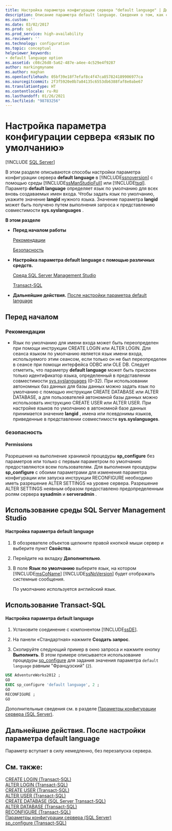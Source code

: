 ```yaml
---
title: Настройка параметра конфигурации сервера "default language" | Документы Майкрософт
description: Описание параметра default language. Сведения о том, как с помощью этого параметра настроить язык, используемый SQL Server по умолчанию для всех вновь создаваемых имен входа.
ms.custom: ''
ms.date: 03/02/2017
ms.prod: sql
ms.prod_service: high-availability
ms.reviewer: ''
ms.technology: configuration
ms.topic: conceptual
helpviewer_keywords:
- default language option
ms.assetid: c08c26d8-5a62-487e-a4ee-4c529e4f9287
author: markingmyname
ms.author: maghan
ms.openlocfilehash: 05bf39e18f7efaf8c4f47ca857824189906977ca
ms.sourcegitcommit: 2f3f5920e0b7a84135c6553db6388faf8e0abe67
ms.translationtype: HT
ms.contentlocale: ru-RU
ms.lasthandoff: 01/26/2021
ms.locfileid: "98783256"
---
```

# <a name="configure-the-default-language-server-configuration-option"></a>Настройка параметра конфигурации сервера «язык по умолчанию»
 [!INCLUDE [SQL Server](../../includes/applies-to-version/sqlserver.md)]

  В этом разделе описываются способы настройки параметра конфигурации сервера **default language** в [!INCLUDE[ssnoversion](../../includes/ssnoversion-md.md)] с помощью среды [!INCLUDE[ssManStudioFull](../../includes/ssmanstudiofull-md.md)] или [!INCLUDE[tsql](../../includes/tsql-md.md)]. Параметр **default language** определяет язык по умолчанию для всех вновь создаваемых имен входа. Чтобы задать язык по умолчанию, укажите значение **langid** нужного языка. Значение параметра **langid** может быть получено путем выполнения запроса к представлению совместимости **sys.syslanguages** .  
  
 **В этом разделе**  
  
-   **Перед началом работы**  
  
     [Рекомендации](#Recommendations)  
  
     [Безопасность](#Security)  
  
-   **Настройка параметра default language с помощью различных средств.**  
  
     [Среда SQL Server Management Studio](#SSMSProcedure)  
  
     [Transact-SQL](#TsqlProcedure)  
  
-   **Дальнейшие действия.**  [После настройки параметра default language](#FollowUp)  
  
##  <a name="before-you-begin"></a><a name="BeforeYouBegin"></a> Перед началом  
  
###  <a name="recommendations"></a><a name="Recommendations"></a> Рекомендации  
  
-   Язык по умолчанию для имени входа может быть переопределен при помощи инструкции CREATE LOGIN или ALTER LOGIN. Для сеанса языком по умолчанию является язык имени входа, используемого этим сеансом, если только он не был переопределен в сеансе при помощи интерфейса ODBC или OLE DB. Следует отметить, что параметру **default language** может быть присвоен только идентификатор языка, определенный в представлении совместимости [sys.syslanguages](../../relational-databases/system-compatibility-views/sys-syslanguages-transact-sql.md) (0–32). При использовании автономных баз данных для базы данных можно задать язык по умолчанию с помощью инструкции CREATE DATABASE или ALTER DATABASE, а для пользователей автономной базы данных можно использовать инструкцию CREATE USER или ALTER USER. При настройке языков по умолчанию в автономной базе данных принимается значение **langid** , имена или псевдонимы языков, приведенные в представлении совместимости **sys.syslanguages**.  
  
###  <a name="security"></a><a name="Security"></a> безопасность  
  
####  <a name="permissions"></a><a name="Permissions"></a> Permissions  
 Разрешения на выполнение хранимой процедуры **sp_configure** без параметров или только с первым параметром по умолчанию предоставляются всем пользователям. Для выполнения процедуры **sp_configure** с обоими параметрами для изменения параметра конфигурации или запуска инструкции RECONFIGURE необходимо иметь разрешение ALTER SETTINGS на уровне сервера. Разрешение ALTER SETTINGS неявным образом предоставлено предопределенным ролям сервера **sysadmin** и **serveradmin** .  
  
##  <a name="using-sql-server-management-studio"></a><a name="SSMSProcedure"></a> Использование среды SQL Server Management Studio  
  
#### <a name="to-configure-the-default-language-option"></a>Настройка параметра default language  
  
1.  В обозревателе объектов щелкните правой кнопкой мыши сервер и выберите пункт **Свойства**.  
  
2.  Перейдите на вкладку **Дополнительно**.  
  
3.  В поле **Язык по умолчанию** выберите язык, на котором [!INCLUDE[msCoName](../../includes/msconame-md.md)] [!INCLUDE[ssNoVersion](../../includes/ssnoversion-md.md)] будет отображать системные сообщения.  
  
     По умолчанию используется английский язык.  
  
##  <a name="using-transact-sql"></a><a name="TsqlProcedure"></a> Использование Transact-SQL  
  
#### <a name="to-configure-the-default-language-option"></a>Настройка параметра default language  
  
1.  Установите соединение с компонентом [!INCLUDE[ssDE](../../includes/ssde-md.md)].  
  
2.  На панели «Стандартная» нажмите **Создать запрос**.  
  
3.  Скопируйте следующий пример в окно запроса и нажмите кнопку **Выполнить**. В этом примере описывается использование процедуры [sp_configure](../../relational-databases/system-stored-procedures/sp-configure-transact-sql.md) для задания значения параметра `default language` равным "Французский" (`2`).  
  
```sql  
USE AdventureWorks2012 ;  
GO  
EXEC sp_configure 'default language', 2 ;  
GO  
RECONFIGURE ;  
GO  
```  
  
 Дополнительные сведения см. в разделе [Параметры конфигурации сервера (SQL Server)](../../database-engine/configure-windows/server-configuration-options-sql-server.md).  
  
##  <a name="follow-up-after-you-configure-the-default-language-option"></a><a name="FollowUp"></a> Дальнейшие действия. После настройки параметра default language  
 Параметр вступает в силу немедленно, без перезапуска сервера.  
  
## <a name="see-also"></a>См. также:  
 [CREATE LOGIN (Transact-SQL)](../../t-sql/statements/create-login-transact-sql.md)   
 [ALTER LOGIN (Transact-SQL)](../../t-sql/statements/alter-login-transact-sql.md)   
 [CREATE USER (Transact-SQL)](../../t-sql/statements/create-user-transact-sql.md)   
 [ALTER USER (Transact-SQL)](../../t-sql/statements/alter-user-transact-sql.md)   
 [CREATE DATABASE (SQL Server Transact-SQL)](../../t-sql/statements/create-database-transact-sql.md)   
 [ALTER DATABASE (Transact-SQL)](../../t-sql/statements/alter-database-transact-sql.md)   
 [RECONFIGURE (Transact-SQL)](../../t-sql/language-elements/reconfigure-transact-sql.md)   
 [Параметры конфигурации сервера (SQL Server)](../../database-engine/configure-windows/server-configuration-options-sql-server.md)   
 [sp_configure (Transact-SQL)](../../relational-databases/system-stored-procedures/sp-configure-transact-sql.md)  
  

